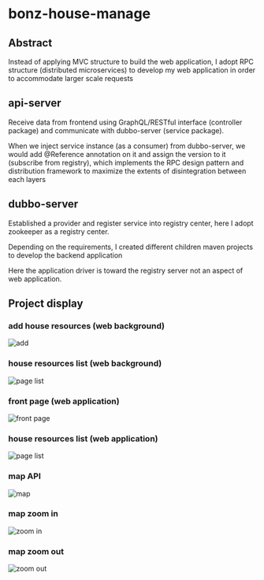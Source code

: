 # bonz-house-manage

## Abstract
Instead of applying MVC structure to build the web application, I adopt RPC structure (distributed microservices)
to develop my web application in order to accommodate larger scale requests

## api-server
Receive data from frontend using GraphQL/RESTful interface (controller package)
and communicate with dubbo-server (service package).

When we inject service instance (as a consumer) from dubbo-server, we would add @Reference annotation on it 
and assign the version to it (subscribe from registry), which implements the RPC design pattern and distribution framework
to maximize the extents of disintegration between each layers
## dubbo-server
Established a provider and register service into registry center, here I adopt zookeeper as a registry center.

Depending on the requirements, I created different children maven projects to develop the backend application

Here the application driver is toward the registry server not an aspect of web application.


## Project display

### add house resources (web background)
![add](https://github-zen-project.s3.amazonaws.com/house-images-desc/add+house.jpeg "add")

### house resources list (web background)
![page list](https://github-zen-project.s3.amazonaws.com/house-images-desc/backend+house+list+page.jpeg "pagination")

### front page (web application)
![front page](https://github-zen-project.s3.amazonaws.com/house-images-desc/frontend+front+page.jpeg "front page")

### house resources list (web application)
![page list](https://github-zen-project.s3.amazonaws.com/house-images-desc/frontend+house+list+page.jpeg "house list")

### map API
![map](https://github-zen-project.s3.amazonaws.com/house-images-desc/map+api+1.jpeg "map")

### map zoom in
![zoom in](https://github-zen-project.s3.amazonaws.com/house-images-desc/map+zoom+in.jpeg "zoom in")

### map zoom out
![zoom out](https://github-zen-project.s3.amazonaws.com/house-images-desc/map+zoom+out.jpeg "zoom out")

